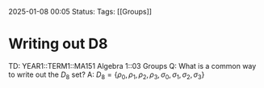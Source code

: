 2025-01-08 00:05
Status: 
Tags: [[Groups]]
# Writing out D8

TD: YEAR1::TERM1::MA151 Algebra 1::03 Groups
Q: What is a common way to write out the $D_{8}$ set?
A: $D_{8}=\{\rho_{0},\rho_{1},\rho_{2},\rho_{3},\sigma_{0},\sigma_{1},\sigma_{2},\sigma_{3}\}$ 
<!--ID: 1736294867383-->
